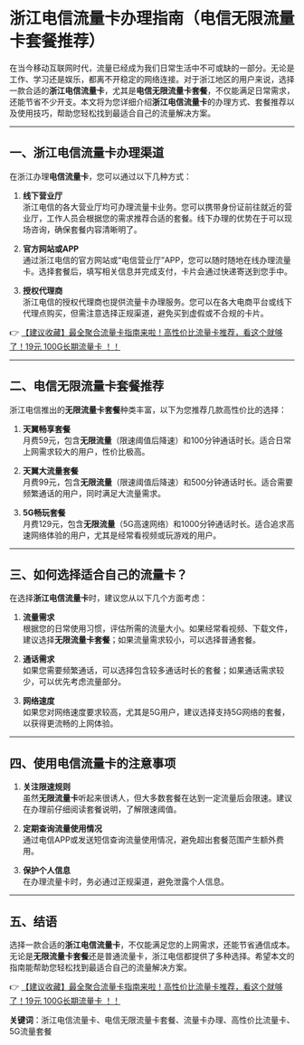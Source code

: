 # 浙江电信流量卡办理指南（电信无限流量卡套餐推荐）

在当今移动互联网时代，流量已经成为我们日常生活中不可或缺的一部分。无论是工作、学习还是娱乐，都离不开稳定的网络连接。对于浙江地区的用户来说，选择一款合适的**浙江电信流量卡**，尤其是**电信无限流量卡套餐**，不仅能满足日常需求，还能节省不少开支。本文将为您详细介绍**浙江电信流量卡**的办理方式、套餐推荐以及使用技巧，帮助您轻松找到最适合自己的流量解决方案。

---

## 一、浙江电信流量卡办理渠道

在浙江办理**电信流量卡**，您可以通过以下几种方式：

1. **线下营业厅**  
   浙江电信的各大营业厅均可办理流量卡业务。您可以携带身份证前往就近的营业厅，工作人员会根据您的需求推荐合适的套餐。线下办理的优势在于可以现场咨询，确保套餐内容清晰明了。

2. **官方网站或APP**  
   通过浙江电信的官方网站或“电信营业厅”APP，您可以随时随地在线办理流量卡。选择套餐后，填写相关信息并完成支付，卡片会通过快递寄送到您手中。

3. **授权代理商**  
   浙江电信的授权代理商也提供流量卡办理服务。您可以在各大电商平台或线下代理点购买，但需注意选择正规渠道，避免买到虚假或不合规的卡片。

👉 [【建议收藏】最全聚合流量卡指南来啦！高性价比流量卡推荐，看这个就够了！19元 100G长期流量卡 ！！](https://bit.ly/Liuliangka)

---

## 二、电信无限流量卡套餐推荐

浙江电信推出的**无限流量卡套餐**种类丰富，以下为您推荐几款高性价比的选择：

1. **天翼畅享套餐**  
   月费59元，包含**无限流量**（限速阈值后降速）和100分钟通话时长。适合日常上网需求较大的用户，性价比极高。

2. **天翼大流量套餐**  
   月费99元，包含**无限流量**（限速阈值后降速）和500分钟通话时长。适合需要频繁通话的用户，同时满足大流量需求。

3. **5G畅玩套餐**  
   月费129元，包含**无限流量**（5G高速网络）和1000分钟通话时长。适合追求高速网络体验的用户，尤其是经常看视频或玩游戏的用户。

---

## 三、如何选择适合自己的流量卡？

在选择**浙江电信流量卡**时，建议您从以下几个方面考虑：

1. **流量需求**  
   根据您的日常使用习惯，评估所需的流量大小。如果经常看视频、下载文件，建议选择**无限流量卡套餐**；如果流量需求较小，可以选择普通套餐。

2. **通话需求**  
   如果您需要频繁通话，可以选择包含较多通话时长的套餐；如果通话需求较少，可以优先考虑流量部分。

3. **网络速度**  
   如果您对网络速度要求较高，尤其是5G用户，建议选择支持5G网络的套餐，以获得更流畅的上网体验。

---

## 四、使用电信流量卡的注意事项

1. **关注限速规则**  
   虽然**无限流量卡**听起来很诱人，但大多数套餐在达到一定流量后会限速。建议在办理前仔细阅读套餐说明，了解限速阈值。

2. **定期查询流量使用情况**  
   通过电信APP或发送短信查询流量使用情况，避免超出套餐范围产生额外费用。

3. **保护个人信息**  
   在办理流量卡时，务必通过正规渠道，避免泄露个人信息。

---

## 五、结语

选择一款合适的**浙江电信流量卡**，不仅能满足您的上网需求，还能节省通信成本。无论是**无限流量卡套餐**还是普通流量卡，浙江电信都提供了多种选择。希望本文的指南能帮助您轻松找到最适合自己的流量解决方案。

👉 [【建议收藏】最全聚合流量卡指南来啦！高性价比流量卡推荐，看这个就够了！19元 100G长期流量卡 ！！](https://bit.ly/Liuliangka)

**关键词**：浙江电信流量卡、电信无限流量卡套餐、流量卡办理、高性价比流量卡、5G流量套餐